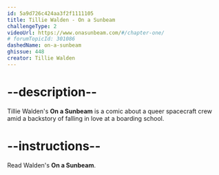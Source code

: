 ```yaml
---
id: 5a9d726c424aa3f2f1111105
title: Tillie Walden - On a Sunbeam
challengeType: 2
videoUrl: https://www.onasunbeam.com/#/chapter-one/
# forumTopicId: 301086
dashedName: on-a-sunbeam
ghissue: 448
creator: Tillie Walden
---
```


# --description--

Tillie Walden's __On a Sunbeam__ is a comic about a queer spacecraft crew amid a backstory of falling in love at a boarding school.

# --instructions--

Read Walden's __On a Sunbeam__.